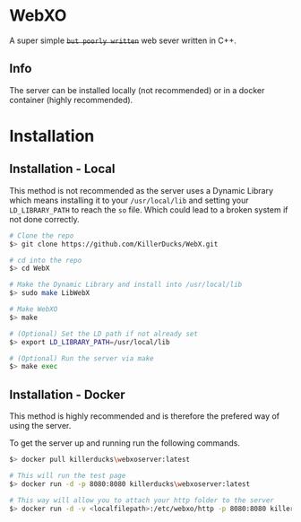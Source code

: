 # WebXO
A super simple ~~`but poorly written`~~ web sever written in C++.

## Info

The server can be installed locally (not recommended) or in a docker container (highly recommended).

# Installation

## Installation - Local
This method is not recommended as the server uses a Dynamic Library which means installing it to your ``/usr/local/lib`` and setting your ``LD_LIBRARY_PATH`` to reach the `so` file. Which could lead to a broken system if not done correctly.

```sh
# Clone the repo
$> git clone https://github.com/KillerDucks/WebX.git

# cd into the repo
$> cd WebX

# Make the Dynamic Library and install into /usr/local/lib
$> sudo make LibWebX

# Make WebXO
$> make

# (Optional) Set the LD path if not already set
$> export LD_LIBRARY_PATH=/usr/local/lib

# (Optional) Run the server via make
$> make exec
```

## Installation - Docker
This method is highly recommended and is therefore the prefered way of using the server.

To get the server up and running run the following commands.

```sh
$> docker pull killerducks\webxoserver:latest

# This will run the test page
$> docker run -d -p 8080:8080 killerducks\webxoserver:latest

# This way will allow you to attach your http folder to the server
$> docker run -d -v <localfilepath>:/etc/webxo/http -p 8080:8080 killerducks\webxoserver:latest
```
